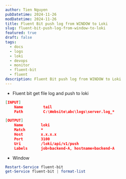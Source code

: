 ```yaml
---
author: Tien Nguyen
pubDatetime: 2024-11-26
modDatetime: 2024-11-26
title: Fluent Bit push log from WINDOW to Loki
slug: fluent-bit-push-log-from-window-to-loki
featured: true
draft: false
tags:
  - docs
  - logs
  - loki
  - devops
  - monitor
  - fluent-bit
  - fluent
description: Fluent Bit push log from WINDOW to Loki
---
```



- Fluent bit get file log and push to loki
```json
[INPUT]
    Name         tail
    Path		 C:\Website\abc\logs\server.log_*

[OUTPUT]
    Name        loki
    Match       *
    Host        x.x.x.x
    Port        3100
    Uri         /loki/api/v1/push
    Labels      job=backend-A, hostname=backend-A
```
- Window
```powershell
Restart-Service fluent-bit
get-Service fluent-bit | format-list
```